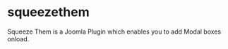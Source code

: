 squeezethem
===========

Squeeze Them is a Joomla Plugin which enables you to add Modal boxes onload.
